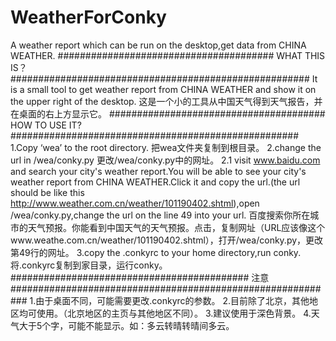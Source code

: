 # WeatherForConky
A weather report which can be run on the desktop,get data from CHINA WEATHER.
####################################### WHAT THIS IS？######################################################
  It is a small tool to get weather report from CHINA WEATHER and show it on the upper right of the desktop.
  这是一个小的工具从中国天气得到天气报告，并在桌面的右上方显示它。
####################################### HOW TO USE IT?####################################################
  1.Copy ‘wea’ to the root directory.
    把wea文件夹复制到根目录。
  2.change the url in /wea/conky.py
    更改/wea/conky.py中的网址。
      2.1 visit www.baidu.com and search your city's weather report.You will be able to see your city's weather report from CHINA WEATHER.Click it and copy the url.(the url should be like this http://www.weather.com.cn/weather/101190402.shtml),open /wea/conky.py,change the url on the line 49 into your url.
          百度搜索你所在城市的天气预报。你能看到中国天气的天气预报。点击，复制网址（URL应该像这个www.weathe.com.cn/weather/101190402.shtml），打开/wea/conky.py，更改第49行的网址。
  3.copy the .conkyrc to your home directory,run conky.
    将.conkyrc复制到家目录，运行conky。
###########################################  注意 ###########################################################
  1.由于桌面不同，可能需要更改.conkyrc的参数。
  2.目前除了北京，其他地区均可使用。（北京地区的主页与其他地区不同）。
  3.建议使用于深色背景。
  4.天气大于5个字，可能不能显示。如：多云转晴转晴间多云。
  
